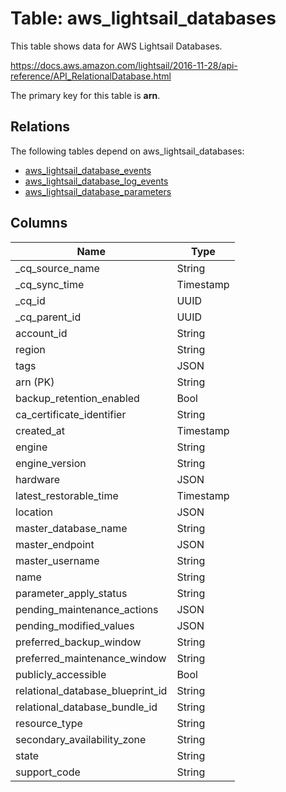 # Table: aws_lightsail_databases

This table shows data for AWS Lightsail Databases.

https://docs.aws.amazon.com/lightsail/2016-11-28/api-reference/API_RelationalDatabase.html

The primary key for this table is **arn**.

## Relations

The following tables depend on aws_lightsail_databases:
  - [aws_lightsail_database_events](aws_lightsail_database_events)
  - [aws_lightsail_database_log_events](aws_lightsail_database_log_events)
  - [aws_lightsail_database_parameters](aws_lightsail_database_parameters)

## Columns

| Name          | Type          |
| ------------- | ------------- |
|_cq_source_name|String|
|_cq_sync_time|Timestamp|
|_cq_id|UUID|
|_cq_parent_id|UUID|
|account_id|String|
|region|String|
|tags|JSON|
|arn (PK)|String|
|backup_retention_enabled|Bool|
|ca_certificate_identifier|String|
|created_at|Timestamp|
|engine|String|
|engine_version|String|
|hardware|JSON|
|latest_restorable_time|Timestamp|
|location|JSON|
|master_database_name|String|
|master_endpoint|JSON|
|master_username|String|
|name|String|
|parameter_apply_status|String|
|pending_maintenance_actions|JSON|
|pending_modified_values|JSON|
|preferred_backup_window|String|
|preferred_maintenance_window|String|
|publicly_accessible|Bool|
|relational_database_blueprint_id|String|
|relational_database_bundle_id|String|
|resource_type|String|
|secondary_availability_zone|String|
|state|String|
|support_code|String|